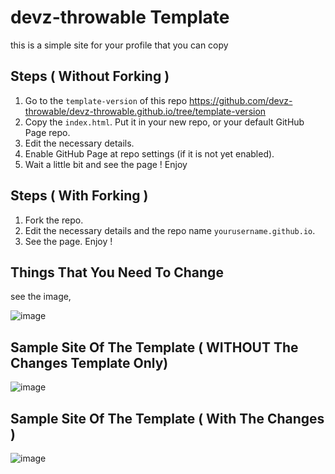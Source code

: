 # devz-throwable Template

this is a simple site for your profile that you can copy 

## Steps ( Without Forking )
1. Go to the `template-version` of this repo 
<https://github.com/devz-throwable/devz-throwable.github.io/tree/template-version>
3. Copy the `index.html`. Put it in your new 
repo, or your default GitHub Page repo.
4. Edit the necessary details.
5. Enable GitHub Page at  repo settings 
(if it is not yet enabled).
7. Wait a little bit and see the page ! Enjoy

## Steps ( With Forking )
1. Fork the repo.
2. Edit the necessary details and the 
repo name `yourusername.github.io`.
4. See the page. Enjoy !

## Things That You Need To Change 

see the image,

![image](https://user-images.githubusercontent.com/47092464/163711454-e0995449-0a3d-4066-b4e8-f03c57a7c2ef.png)

## Sample Site Of The Template ( WITHOUT The Changes Template Only)

![image](https://user-images.githubusercontent.com/47092464/163711940-32644546-e241-42da-8753-e34008d63b4a.png)

## Sample Site Of The Template ( With The Changes )

![image](https://user-images.githubusercontent.com/47092464/163711522-6e54a032-bf98-4c70-86f9-fa7d3d3f0c9a.png)




